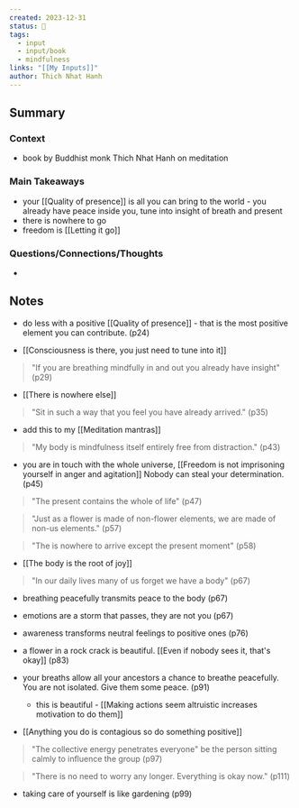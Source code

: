 ```yaml
---
created: 2023-12-31
status: 🔴
tags:
  - input
  - input/book
  - mindfulness
links: "[[My Inputs]]"
author: Thich Nhat Hanh
---
```

## Summary
### Context
- book by Buddhist monk Thich Nhat Hanh on meditation 
### Main Takeaways
- your [[Quality of presence]] is all you can bring to the world - you already have peace inside you, tune into insight of breath and present
- there is nowhere to go
- freedom is [[Letting it go]]
### Questions/Connections/Thoughts
- 
## Notes
- do less with a positive [[Quality of presence]] - that is the most positive element you can contribute. (p24)

- [[Consciousness is there, you just need to tune into it]]
> "If you are breathing mindfully in and out you already have insight" (p29)

- [[There is nowhere else]]
> "Sit in such a way that you feel you have already arrived." (p35)

- add this to my [[Meditation mantras]]
> "My body is mindfulness itself entirely free from distraction." (p43)

- you are in touch with the whole universe, [[Freedom is not imprisoning yourself in anger and agitation]] Nobody can steal your determination. (p45)

> "The present contains the whole of life" (p47)

> "Just as a flower is made of non-flower elements, we are made of non-us elements." (p57)

> "The is nowhere to arrive except the present moment" (p58)

- [[The body is the root of joy]]
> "In our daily lives many of us forget we have a body" (p67)

- breathing peacefully transmits peace to the body (p67)

- emotions are a storm that passes, they are not you (p67)

- awareness transforms neutral feelings to positive ones (p76)

- a flower in a rock crack is beautiful. [[Even if nobody sees it, that's okay]] (p83)

- your breaths allow all your ancestors a chance to breathe peacefully. You are not isolated. Give them some peace. (p91)
	- this is beautiful - [[Making actions seem altruistic increases motivation to do them]]

- [[Anything you do is contagious so do something positive]]
> "The collective energy penetrates everyone" be the person sitting calmly to influence the group (p97)

> "There is no need to worry any longer. Everything is okay now." (p111)

- taking care of yourself is like gardening (p99)

